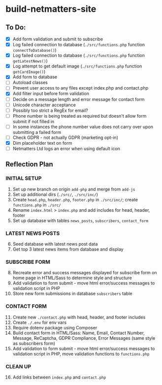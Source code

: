 # build-netmatters-site

## To Do:
- [x] Add form validation and submit to subscribe
- [x] Log failed connection to database (`./src/functions.php` function `connectToDatabase()`)
- [x] Log failed connection to database (`./src/functions.php` function `getLatestNews()`)
- [x] Log attempt to get default image (`./src/functions.php` function `getCardImage()`)
- [x] Add form to database
- [ ] Autoload classes
- [ ] Prevent user access to any files except index.php and contact.php
- [x] Add filter input before form validation
- [ ] Decide on a message length and error message for contact form
- [ ] Unicode character acceptance
- [ ] Possibly too strict a RegEx for email?
- [ ] Phone number is being treated as required but doesn't allow form submit if not filled in
- [ ] In some instances the phone number value does not carry over upon submitting a failed form
- [ ] Check GDPR - not actually GDPR (marketing opt-in)
- [x] Dim placeholder text on form
- [ ] Netmatters Ltd logs an error when using default icon

## Reflection Plan

### INITIAL SETUP
1. Set up new branch on origin `add-php` and merge from `add-js`
2. Set up additional dirs (`./src/`, `./src/inc/`)
3. Create `head.php`, `header.php`, `footer.php` in `./src/inc/`; create `functions.php` in `./src/`
4. Rename `index.html` > `index.php` and add includes for head, header, footer
5. Set up database with tables `news_posts`, `subscribers`, `contact_form`

### LATEST NEWS POSTS
6. Seed database with latest news post data
7. Get top 3 latest news items from database and display

### SUBSCRIBE FORM
8. Recreate error and success messages displayed for subscribe form on home page in HTML/Sass to determine style and structure
9. Add validation to form submit - move html error/success messages to validation script in PHP
10. Store new form submissions in database `subscribers` table

### CONTACT FORM
11. Create new `./contact.php` with head, header, and footer includes
12. Create `./.env` for env vars
13. Require dotenv package using Composer
14. Build contact form in HTML/Sass: Name, Email, Contact Number, Message, ReCaptcha, GDPR Compliance, Error Messages (same style as subscribers form)
15. Add validation to form submit - move html error/success messages to validation script in PHP, move validation functions to `functions.php`

### CLEAN UP
16. Add links between `index.php` and `contact.php`
